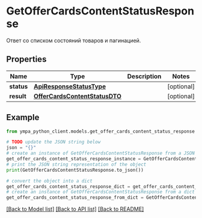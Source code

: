 # GetOfferCardsContentStatusResponse

Ответ со списком состояний товаров и пагинацией.

## Properties

Name | Type | Description | Notes
------------ | ------------- | ------------- | -------------
**status** | [**ApiResponseStatusType**](ApiResponseStatusType.md) |  | [optional] 
**result** | [**OfferCardsContentStatusDTO**](OfferCardsContentStatusDTO.md) |  | [optional] 

## Example

```python
from ympa_python_client.models.get_offer_cards_content_status_response import GetOfferCardsContentStatusResponse

# TODO update the JSON string below
json = "{}"
# create an instance of GetOfferCardsContentStatusResponse from a JSON string
get_offer_cards_content_status_response_instance = GetOfferCardsContentStatusResponse.from_json(json)
# print the JSON string representation of the object
print(GetOfferCardsContentStatusResponse.to_json())

# convert the object into a dict
get_offer_cards_content_status_response_dict = get_offer_cards_content_status_response_instance.to_dict()
# create an instance of GetOfferCardsContentStatusResponse from a dict
get_offer_cards_content_status_response_from_dict = GetOfferCardsContentStatusResponse.from_dict(get_offer_cards_content_status_response_dict)
```
[[Back to Model list]](../README.md#documentation-for-models) [[Back to API list]](../README.md#documentation-for-api-endpoints) [[Back to README]](../README.md)


